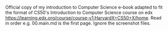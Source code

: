 Official copy of my introduction to Computer Science e-book adapted to fit the format of CS50's Introduction to Computer Science course on edx https://learning.edx.org/course/course-v1:HarvardX+CS50+X/home. Read in order e.g. 00.main.md is the first page. Ignore the screenshot files.

